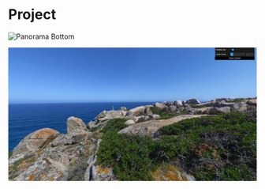 # Project

![Panorama Bottom](project/screenshots/project-t04g11-1.png)

![Panorama View](project/screenshots/project-t04g11-2.png)
